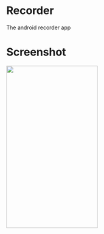 # Recorder
The android recorder app

# Screenshot
<img src="https://github.com/zeleven/recorder/blob/master/screenshot.png" width="240" height="426">
